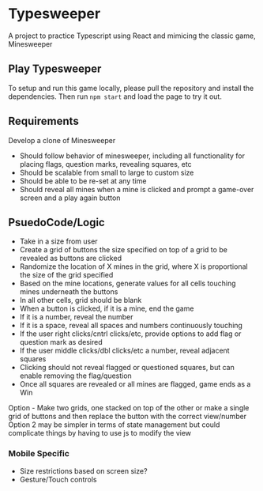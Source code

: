 # Typesweeper

A project to practice Typescript using React and mimicing the classic game, Minesweeper

## Play Typesweeper

To setup and run this game locally, please pull the repository and install the dependencies. Then run `npm start` and load the page to try it out.

## Requirements

Develop a clone of Minesweeper
* Should follow behavior of minesweeper, including all functionality for placing flags, question marks, revealing squares, etc
* Should be scalable from small to large to custom size
* Should be able to be re-set at any time
* Should reveal all mines when a mine is clicked and prompt a game-over screen and a play again button

## PsuedoCode/Logic

* Take in a size from user
* Create a grid of buttons the size specified on top of a grid to be revealed as buttons are clicked
* Randomize the location of X mines in the grid, where X is proportional the size of the grid specified
* Based on the mine locations, generate values for all cells touching mines underneath the buttons
* In all other cells, grid should be blank
* When a button is clicked, if it is a mine, end the game
* If it is a number, reveal the number
* If it is a space, reveal all spaces and numbers continuously touching
* If the user right clicks/cntrl clicks/etc, provide options to add flag or question mark as desired
* If the user middle clicks/dbl clicks/etc a number, reveal adjacent squares
* Clicking should not reveal flagged or questioned squares, but can enable removing the flag/question
* Once all squares are revealed or all mines are flagged, game ends as a Win

Option - Make two grids, one stacked on top of the other or make a single grid of buttons and then replace the button with the correct view/number
Option 2 may be simpler in terms of state management but could complicate things by having to use js to modify the view

### Mobile Specific

* Size restrictions based on screen size?
* Gesture/Touch controls